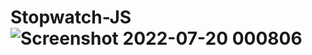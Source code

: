 # Stopwatch-JS![Screenshot 2022-07-20 000806](https://user-images.githubusercontent.com/58790036/179894798-143446fb-52df-43ef-bff3-b9e43d0882c0.png)
